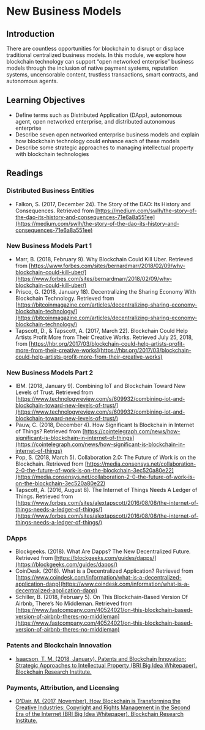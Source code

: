 # New Business Models
##  Introduction
There are countless opportunities for blockchain to disrupt or displace traditional centralized business models. In this module, we explore how blockchain technology can support “open networked enterprise” business models through the inclusion of native payment systems, reputation systems, uncensorable content, trustless transactions, smart contracts, and autonomous agents.

## Learning Objectives
* Define terms such as Distributed Application (DApp), autonomous agent, open networked enterprise, and distributed autonomous enterprise
* Describe seven open networked enterprise business models and explain how blockchain technology could enhance each of these models
* Describe some strategic approaches to managing intellectual property with blockchain technologies

## Readings
### Distributed Business Entities
* Falkon, S. (2017, December 24). The Story of the DAO: Its History and Consequences. Retrieved from [https://medium.com/swlh/the-story-of-the-dao-its-history-and-consequences-71e6a8a551ee](https://medium.com/swlh/the-story-of-the-dao-its-history-and-consequences-71e6a8a551ee)

### New Business Models Part 1
* Marr, B. (2018, February 9). Why Blockchain Could Kill Uber. Retrieved from [https://www.forbes.com/sites/bernardmarr/2018/02/09/why-blockchain-could-kill-uber/](https://www.forbes.com/sites/bernardmarr/2018/02/09/why-blockchain-could-kill-uber/)
* Prisco, G. (2018, January 18). Decentralizing the Sharing Economy With Blockchain Technology. Retrieved from [https://bitcoinmagazine.com/articles/decentralizing-sharing-economy-blockchain-technology/](https://bitcoinmagazine.com/articles/decentralizing-sharing-economy-blockchain-technology/)
* Tapscott, D., & Tapscott, A. (2017, March 22). Blockchain Could Help Artists Profit More from Their Creative Works. Retrieved July 25, 2018, from [https://hbr.org/2017/03/blockchain-could-help-artists-profit-more-from-their-creative-works](https://hbr.org/2017/03/blockchain-could-help-artists-profit-more-from-their-creative-works)

### New Business Models Part 2
* IBM. (2018, January 9). Combining IoT and Blockchain Toward New Levels of Trust. Retrieved from [https://www.technologyreview.com/s/609932/combining-iot-and-blockchain-toward-new-levels-of-trust/](https://www.technologyreview.com/s/609932/combining-iot-and-blockchain-toward-new-levels-of-trust/)
* Pauw, C. (2018, December 4). How Significant Is Blockchain in Internet of Things? Retrieved from [https://cointelegraph.com/news/how-significant-is-blockchain-in-internet-of-things](https://cointelegraph.com/news/how-significant-is-blockchain-in-internet-of-things)
* Pop, S. (2018, March 5). Collaboration 2.0: The Future of Work is on the Blockchain. Retrieved from [https://media.consensys.net/collaboration-2-0-the-future-of-work-is-on-the-blockchain-3ec520a80e22](https://media.consensys.net/collaboration-2-0-the-future-of-work-is-on-the-blockchain-3ec520a80e22)
* Tapscott, A. (2016, August 8). The Internet of Things Needs A Ledger of Things. Retrieved from [https://www.forbes.com/sites/alextapscott/2016/08/08/the-internet-of-things-needs-a-ledger-of-things/](https://www.forbes.com/sites/alextapscott/2016/08/08/the-internet-of-things-needs-a-ledger-of-things/)

### DApps
* Blockgeeks. (2018). What Are Dapps? The New Decentralized Future. Retrieved from [https://blockgeeks.com/guides/dapps/](https://blockgeeks.com/guides/dapps/)
* CoinDesk. (2018). What is a Decentralized Application? Retrieved from [https://www.coindesk.com/information/what-is-a-decentralized-application-dapp](https://www.coindesk.com/information/what-is-a-decentralized-application-dapp)
* Schiller, B. (2018, February 5). On This Blockchain-Based Version Of Airbnb, There’s No Middleman. Retrieved from [https://www.fastcompany.com/40524021/on-this-blockchain-based-version-of-airbnb-theres-no-middleman](https://www.fastcompany.com/40524021/on-this-blockchain-based-version-of-airbnb-theres-no-middleman)

### Patents and Blockchain Innovation
* [Isaacson, T. M. (2018, January). Patents and Blockchain Innovation: Strategic Approaches to Intellectual Property (BRI Big Idea Whitepaper). Blockchain Research Institute.](./files/Isaacson_Patents_and_Blockchain_Innovation_Blockchain_Research_Institute.pdf)

### Payments, Attribution, and Licensing
* [O'Dair, M. (2017, November). How Blockchain is Transforming the Creative Industries: Copyright and Rights Management in the Second Era of the Internet (BRI Big Idea Whitepaper). Blockchain Research Institute.](./files/ODair_Copyright_and_IP_v6D.pdf)
